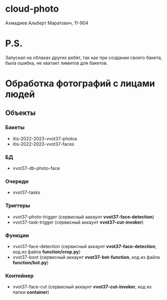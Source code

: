 # cloud-photo
Ахмадиев Альберт Маратович, 11-904

# P.S.
Запускал на облаках других ребят, так как при создании своего бакета, была ошибка, не хватает лимитов для бакетов.

# Обработка фотографий с лицами людей
## Объекты
### Бакеты
- itis-2022-2023-vvot37-photos
- itis-2022-2023-vvot37-faces
### БД
- vvot37-db-photo-face
### Очереди
- vvot37-tasks
### Триггеры
- vvot37-photo-trigger (сервисный аакаунт **vvot37-face-detection**)
- vvot37-task-trigger (сервисный аккаунт **vvot37-cut-invoker**)
### Функции
- vvot37-face-detection (сервисный аккаунт **vvot37-face-detection**, код из файла **function/crop.py**)
- vvot37-boot (сервисный аккаунт **vvot37-bot-function**, код из файла **function/bot.py**)
### Контейнер
- vvot37-face-cut (сервисный аккаунт **vvot37-cut-invoker**, код из папки **container**)
